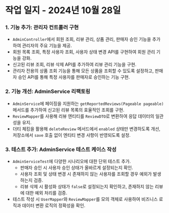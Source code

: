 # 작업 일지 - 2024년 10월 28일

### 1. **기능 추가: 관리자 컨트롤러 구현**

- `AdminController`에서 회원 조회, 리뷰 관리, 상품 관리, 판매자 승인 기능을 추가하여 관리자의 주요 기능을 제공.
- 회원 목록 조회, 특정 사용자 조회, 사용자 상태 변경 API를 구현하여 회원 관리 기능을 강화.
- 신고된 리뷰 조회, 리뷰 삭제 API를 추가하여 리뷰 관리 기능을 구현.
- 관리자 전용의 상품 조회 기능을 통해 모든 상품을 조회할 수 있도록 설정하고, 판매자 승인 API를 통해 특정 사용자를 판매자로 승인하는 기능 구현.

### 2. **기능 개선: AdminService 리팩토링**

- `AdminService`에 페이징을 지원하는 `getReportedReviews(Pageable pageable)` 메서드를 추가하여 신고된 리뷰 목록의 효율적인 조회를 구현.
- `ReviewMapper`를 사용해 리뷰 엔티티를 `ReviewDTO`로 변환하여 응답 데이터의 일관성을 유지.
- 더티 체킹을 활용해 `deleteReview` 메서드에서 `enabled` 상태만 변경하도록 개선, 저장소에서 `save` 호출 없이 엔티티 변경 사항이 반영되도록 설정.

### 3. **테스트 추가: AdminService 테스트 케이스 작성**

- `AdminServiceTest`에 다양한 시나리오에 대한 단위 테스트 추가.
    - 판매자 승인 시 사용자 승인 상태가 올바르게 설정되는지 확인.
    - 사용자 조회 및 상태 변경 시 존재하지 않는 사용자를 조회할 경우 예외가 발생하는지 검증.
    - 리뷰 삭제 시 활성화 상태가 `false`로 설정되는지 확인하고, 존재하지 않는 리뷰에 대한 예외 처리를 검증.
- 테스트 작성 시 `UserMapper`와 `ReviewMapper`를 모의 객체로 사용하여 비즈니스 로직과 데이터 변환 로직의 정확성을 확인.